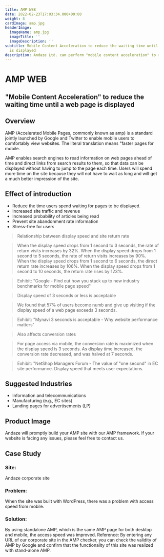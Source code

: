 ```yaml
---
title: AMP WEB
date: 2022-02-23T17:03:34.000+09:00
weight: 8
cardImage: amp.jpg
headerImage:
  imageName: amp.jpg
  imageTitle: ''
  imageDescription: ''
subtitle: Mobile Content Acceleration to reduce the waiting time until a web page
  is displayed
description: Andaze Ltd. can perform "mobile content acceleration" to reduce the waiting time for web pages to be displayed by AMP WEB. If your company's website is facing any issues, please feel free to contact us.
---
```

# AMP WEB

## "Mobile Content Acceleration" to reduce the waiting time until a web page is displayed



## Overview

AMP (Accelerated Mobile Pages, commonly known as amp) is a standard jointly launched by Google and Twitter to enable mobile users to comfortably view websites. The literal translation means "faster pages for mobile.

AMP enables search engines to read information on web pages ahead of time and direct links from search results to them, so that data can be displayed without having to jump to the page each time. Users will spend more time on the site because they will not have to wait as long and will get a much better impression of the site.



## Effect of introduction

* Reduce the time users spend waiting for pages to be displayed.
* Increased site traffic and revenue
* Increased probability of articles being read
* Prevent site abandonment rate information
* Stress-free for users

> Relationship between display speed and site return rate

> When the display speed drops from 1 second to 3 seconds, the rate of return visits increases by 32%. When the display speed drops from 1 second to 5 seconds, the rate of return visits increases by 90%. When the display speed drops from 1 second to 6 seconds, the direct return rate increases by 106%. When the display speed drops from 1 second to 10 seconds, the return rate rises by 123%.

> Exhibit: "Google - Find out how you stack up to new industry benchmarks for mobile page speed"

> Display speed of 3 seconds or less is acceptable

> We found that 57% of users become numb and give up visiting if the display speed of a web page exceeds 3 seconds.

> Exhibit: "Mynavi 3 seconds is acceptable - Why website performance matters"

> Also affects conversion rates

> For page access via mobile, the conversion rate is maximized when the display speed is 3 seconds. As display time increased, the conversion rate decreased, and was halved at 7 seconds.

> Exhibit: "NetShop Managers Forum - The value of "one second" in EC site performance. Display speed that meets user expectations.



## Suggested Industries

* Information and telecommunications
* Manufacturing (e.g., EC sites)
* Landing pages for advertisements (LP)



## Product Image

Andaze will promptly build your AMP site with our AMP framework. If your website is facing any issues, please feel free to contact us.



## Case Study

### Site:

Andaze corporate site

### Problem:

When the site was built with WordPress, there was a problem with access speed from mobile.

### Solution:

By using standalone AMP, which is the same AMP page for both desktop and mobile, the access speed was improved. Reference: By entering any URL of our corporate site in the AMP checker, you can check the validity of AMP by Google and confirm that the functionality of this site was realized with stand-alone AMP.